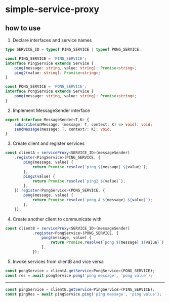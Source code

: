 # simple-service-proxy

## how to use

1. Declare interfaces and service names
```ts
type SERVICE_ID = typeof PING_SERVICE | typeof PONG_SERVICE;

const PING_SERVICE = 'PING_SERVICE';
interface PingService extends Service {
    ping(message: string, value: string): Promise<string>;
    ping2(value: string): Promise<string>;
}

const PONG_SERVICE = 'PONG_SERVICE';
interface PongService extends Service {
    pong(message: string, value: string): Promise<string>;
}
```

2. Implement MessageSender interface
```ts
export interface MessageSender<T,K> {
    subscribe(onMessage: (message: T, context: K) => void): void;
    sendMessage(message: T, context?: K): void;
}
```

3. Create client and register services
```ts
const clientA = serviceProxy<SERVICE_ID>(messageSender)
    .register<PingService>(PING_SERVICE, {
        ping(message, value) {
            return Promise.resolve(`ping ${message} ${value}`);
        },
        ping2(value) {
            return Promise.resolve(`ping2 ${value}`);
        },
    }).register<PongService>(PONG_SERVICE, {
        pong(message, value) {
            return Promise.resolve(`pong A ${message} ${value}`);
        },
    });
```

4. Create another client to communicate with
```ts
const clientB = serviceProxy<SERVICE_ID>(messageSender)
            .register<PongService>(PONG_SERVICE, {
                pong(message, value) {
                    return Promise.resolve(`pong ${message} ${value}`);
                },
            });
```
5. Invoke services from clientB and vice versa
```ts
const pongService = clientA.getService<PongService>(PONG_SERVICE);
const res = await pongService.pong('pong message', 'pong value');
```
---
```ts
const pingService = clientB.getService<PingService>(PING_SERVICE);
const pingRes = await pingService.ping('ping message', 'ping value');
```